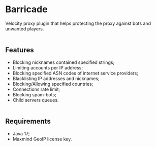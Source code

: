 # Barricade
Velocity proxy plugin that helps protecting the proxy against bots and unwanted players.
<br/><br/>
## Features
- Blocking nicknames contained specified strings;
- Limiting accounts per IP address;
- Blocking specified ASN codes of internet service providers;
- Blacklisting IP addresses and nicknames;
- Blocking/Allowing specified countries;
- Connections rate limit;
- Blocking spam-bots;
- Child servers queues.
<br/><br/>
## Requirements
- Java 17;
- Maxmind GeoIP license key.
